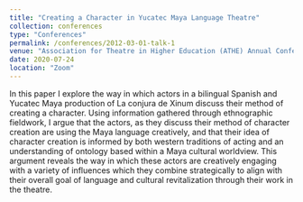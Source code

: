 ```yaml
---
title: "Creating a Character in Yucatec Maya Language Theatre"
collection: conferences
type: "Conferences"
permalink: /conferences/2012-03-01-talk-1
venue: "Association for Theatre in Higher Education (ATHE) Annual Conference"
date: 2020-07-24
location: "Zoom"
---
```


In this paper I explore the way in which actors in a bilingual Spanish and Yucatec Maya production of La conjura de Xinum discuss their method of creating a character. Using information gathered through ethnographic fieldwork, I argue that the actors, as they discuss their method of character creation are using the Maya language creatively, and that their idea of character creation is informed by both western traditions of acting and an understanding of ontology based within a Maya cultural worldview. This argument reveals the way in which these actors are creatively engaging with a variety of influences which they combine strategically to align with their overall goal of language and cultural revitalization through their work in the theatre. 
